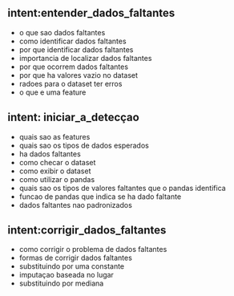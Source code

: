## intent:entender_dados_faltantes
- o que sao dados faltantes
- como identificar dados faltantes
- por que identificar dados faltantes
- importancia de localizar dados faltantes
- por que ocorrem dados faltantes
- por que ha valores vazio no dataset
- radoes para o dataset ter erros
- o que e uma feature

## intent: iniciar_a_detecçao
- quais sao as features
- quais sao os tipos de dados esperados
- ha dados faltantes
- como checar o dataset
- como exibir o dataset
- como utilizar o pandas
- quais sao os tipos de valores faltantes que o pandas identifica
- funcao de pandas que indica se ha dado faltante
- dados faltantes nao padronizados

## intent:corrigir_dados_faltantes
- como corrigir o problema de dados faltantes
- formas de corrigir dados faltantes
- substituindo por uma constante
- imputaçao baseada no lugar
- substituindo por mediana